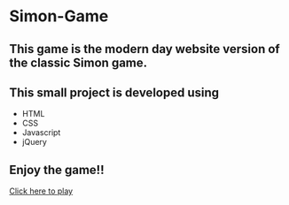 # **Simon-Game**
## This game is the modern day website version of the classic **Simon game**.
## This small project is developed using 
- HTML
- CSS
- Javascript
- jQuery

## Enjoy the game!!
[Click here to play](https://omkarae.github.io/Simon-Game/)
